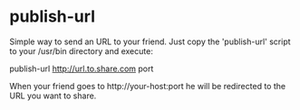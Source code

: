 publish-url
===========

Simple way to send an URL to your friend. Just copy the 'publish-url' script to your /usr/bin directory and execute:

publish-url http://url.to.share.com port

When your friend goes to http://your-host:port he will be redirected to the URL you want to share.
